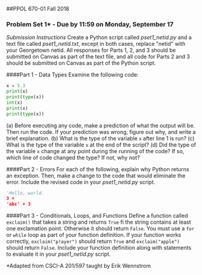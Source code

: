 ##PPOL 670-01 Fall 2018
### Problem Set 1* - Due by 11:59 on Monday, September 17

*Submission Instructions* Create a Python script called *pset1_netid.py* and a text file called *pset1_netid.txt*, except in both cases, replace "netid" with your Georgetown netid. All responses for Parts 1, 2, and 3 should be submitted on Canvas as part of the text file, and all code for Parts 2 and 3 should be submitted on Canvas as part of the Python script.

####Part 1 - Data Types
Examine the following code:
```python
x = 5.3
print(x)
print(type(x))
int(x)
print(x)
print(type(x))
```

(a) Before executing any code, make a prediction of what the output will be.  Then run the code.  If your prediction was wrong, figure out why, and write a brief explanation.
(b) What is the type of the variable `x` after line 1 is run?
(c) What is the type of the variable `x` at the end of the script?
(d) Did the type of the variable `x` change at any point during the running of the code? If so, which line of code changed the type?  If not, why not?

####Part 2 - Errors
For each of the following, explain why Python returns an exception.  Then, make a change to the code that would eliminate the error.  Include the revised code in your *pset1_netid.py* script.

```python
'Hello, world.
3 +
'abc' + 3
```

####Part 3 - Conditionals, Loops, and Functions
Define a function called `exclaim()` that takes a string and returns `True` fi the string contains at least one exclamation point.  Otherwise it should return `False`.  You must use a `for` or `while` loop as part of your function definition.  If your function works correctly, `exclaim("p!ayer")` should return `True` and `exclaim("apple")` should return `False`. Include your function definition along with statements to evaluate it in your *pset1_netid.py* script.


*Adapted from CSCI-A 201/597 taught by Erik Wennstrom
